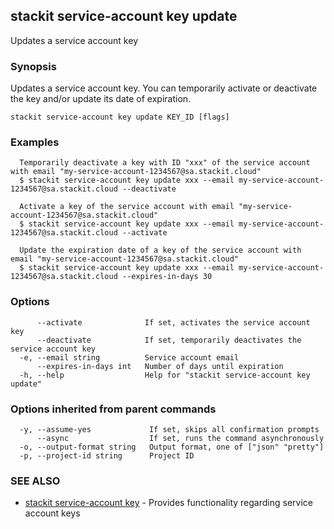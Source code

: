 ## stackit service-account key update

Updates a service account key

### Synopsis

Updates a service account key.
You can temporarily activate or deactivate the key and/or update its date of expiration.

```
stackit service-account key update KEY_ID [flags]
```

### Examples

```
  Temporarily deactivate a key with ID "xxx" of the service account with email "my-service-account-1234567@sa.stackit.cloud"
  $ stackit service-account key update xxx --email my-service-account-1234567@sa.stackit.cloud --deactivate

  Activate a key of the service account with email "my-service-account-1234567@sa.stackit.cloud"
  $ stackit service-account key update xxx --email my-service-account-1234567@sa.stackit.cloud --activate

  Update the expiration date of a key of the service account with email "my-service-account-1234567@sa.stackit.cloud"
  $ stackit service-account key update xxx --email my-service-account-1234567@sa.stackit.cloud --expires-in-days 30
```

### Options

```
      --activate              If set, activates the service account key
      --deactivate            If set, temporarily deactivates the service account key
  -e, --email string          Service account email
      --expires-in-days int   Number of days until expiration
  -h, --help                  Help for "stackit service-account key update"
```

### Options inherited from parent commands

```
  -y, --assume-yes             If set, skips all confirmation prompts
      --async                  If set, runs the command asynchronously
  -o, --output-format string   Output format, one of ["json" "pretty"]
  -p, --project-id string      Project ID
```

### SEE ALSO

* [stackit service-account key](./stackit_service-account_key.md)	 - Provides functionality regarding service account keys

